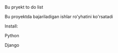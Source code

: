 Bu pryekt to do list

Bu proyektda bajariladigan ishlar ro'yhatini ko'rsatadi

Install:

Python

Django